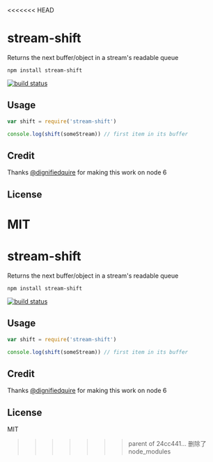 <<<<<<< HEAD
# stream-shift

Returns the next buffer/object in a stream's readable queue

```
npm install stream-shift
```

[![build status](http://img.shields.io/travis/mafintosh/stream-shift.svg?style=flat)](http://travis-ci.org/mafintosh/stream-shift)

## Usage

``` js
var shift = require('stream-shift')

console.log(shift(someStream)) // first item in its buffer
```

## Credit

Thanks [@dignifiedquire](https://github.com/dignifiedquire) for making this work on node 6

## License

MIT
=======
# stream-shift

Returns the next buffer/object in a stream's readable queue

```
npm install stream-shift
```

[![build status](http://img.shields.io/travis/mafintosh/stream-shift.svg?style=flat)](http://travis-ci.org/mafintosh/stream-shift)

## Usage

``` js
var shift = require('stream-shift')

console.log(shift(someStream)) // first item in its buffer
```

## Credit

Thanks [@dignifiedquire](https://github.com/dignifiedquire) for making this work on node 6

## License

MIT
>>>>>>> parent of 24cc441... 删除了node_modules
